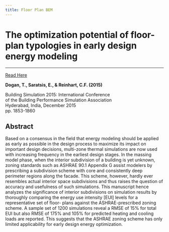 ```yaml
---
title: Floor Plan BEM
---
```


# The optimization potential of floor-plan typologies in early design energy modeling

---
[Read Here]()

**Dogan, T., Saratsis, E., & Reinhart, C.F. (2015)**

Building Simulation 2015: International Conference <br/>
of the Building Performance Simulation Association <br/>
Hyderabad, India, December 2015 <br/>
pp. 1853-1860

## Abstract

Based on a consensus in the field that energy modeling should be applied as early as possible in the design process to maximize its impact on important design decisions, multi-zone thermal simulations are now used with increasing frequency in the earliest design stages. In the massing model phase, when the interior subdivision of a building is yet unknown, zoning standards such as ASHRAE 90.1 Appendix G assist modelers by prescribing a subdivision scheme with core and consistently deep perimeter regions along the facade. This scheme, however, hardly ever resembles actual interior space subdivisions and thus raises the question of accuracy and usefulness of such simulations. This manuscript hence analyzes the significance of interior subdivisions on simulation results by thoroughly comparing the energy use intensity [EUI] levels for a representative set of floor- plans against the ASHRAE-prescribed zoning scheme. A sample set of 1200 simulations reveal a RMSE of 15% for total EUI but also RMSE of 175% and 105% for predicted heating and cooling loads are reported. This suggests that the ASHRAE zoning scheme has only limited applicability for early design energy optimization.
